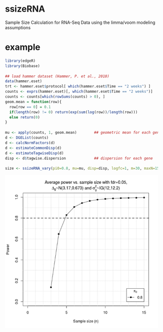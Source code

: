 # ssizeRNA
Sample Size Calculation for RNA-Seq Data using the limma/voom modeling assumptions

# example
```R
library(edgeR)
library(Biobase)

## load hammer dataset (Hammer, P. et al., 2010)
data(hammer.eset)
trt <- hammer.eset$protocol[ which(hammer.eset$Time == "2 weeks") ] 
counts <- exprs(hammer.eset)[, which(hammer.eset$Time == "2 weeks")]
counts <- counts[which(rowSums(counts) > 0), ]
geom.mean = function(row){
  row[row == 0] = 0.1
  if(length(row) != 0) return(exp(sum(log(row))/length(row)))
  else return(0)
}

mu <- apply(counts, 1, geom.mean)        ## geometric mean for each gene
d <- DGEList(counts)
d <- calcNormFactors(d)
d <- estimateCommonDisp(d)
d <- estimateTagwiseDisp(d)
disp <- d$tagwise.dispersion             ## dispersion for each gene

size <- ssizeRNA_vary(pi0=0.8, mu=mu, disp=disp, logfc=1, m=30, maxN=15, replace=F)
```
![sample size plot](demo/ssizeRNA_vary.png "Plot generated from example code")
